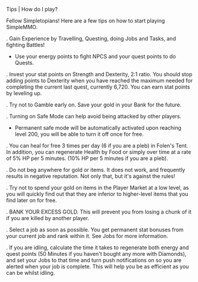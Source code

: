 Tips | How do I play?

Fellow Simpletopians! Here are a few tips on how to start playing SimpleMMO.

. Gain Experience by Travelling, Questing, doing Jobs and Tasks, and fighting Battles! 
 - Use your energy points to fight NPCS and your quest points to do Quests. 

. Invest your stat points on Strength and Dexterity, 2:1 ratio. You should stop adding points to Dexterity when you have reached the maximum needed for completing the current last quest, currently 6,720. You can earn stat points by leveling up. 

. Try not to Gamble early on. Save your gold in your Bank for the future.

. Turning on Safe Mode can help avoid being attacked by other players.
 - Permanent safe mode will be automatically activated upon reaching level 200, you will be able to turn it off once for free.

. You can heal for free 3 times per day (6 if you are a pleb) in Folen's Tent. In addition, you can regenerate Health by Food or simply over time at a rate of 5% HP per 5 minutes. (10% HP per 5 minutes if you are a pleb).

. Do not beg anywhere for gold or items. It does not work, and frequently results in negative reputation. Not only that, but it's against the rules!

. Try not to spend your gold on items in the Player Market at a low level, as you will quickly find out that they are inferior to higher-level items that you find later on for free.

. BANK YOUR EXCESS GOLD. This will prevent you from losing a chunk of it if you are killed by another player.

. Select a job as soon as possible. You get permanent stat bonuses from your current job and rank within it. See Jobs for more information.


. If you are idling, calculate the time it takes to regenerate both energy and quest points (50 Minutes if you haven't bought any more with Diamonds), and set your Jobs to that time and turn push notifications on so you are alerted when your job is complete. This will help you be as efficient as you can be whilst idling.
